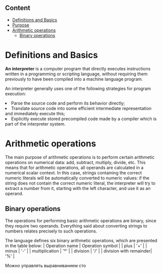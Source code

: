 ## Content
* [Definitions and Basics](#basics)
* [Purpose](#purpose)
* [Arithmetic operations](#arithmetic)
  * [Binary operations](#binary)


# <a name="basics"></a> Definitions and Basics

**An interpreter** is a computer program that directly executes instructions written in a programming or scripting language, without requiring them previously to have been compiled into a machine language program. 

An interpreter generally uses one of the following strategies for program execution:

<li> Parse the source code and perform its behavior directly;
<li> Translate source code into some efficient intermediate representation and immediately execute this;
<li> Explicitly execute stored precompiled code made by a compiler which is part of the interpreter system.

# <a name="arithmetics"></a> Arithmetic operations

The main purpose of arithmetic operations is to perform certain arithmetic operations on numerical data: add, subtract, multiply, divide, etc. This means that for arithmetic operations, all operands are calculated in a numerical scalar context. In this case, strings containing the correct numeric literals will be automatically converted to numeric values: if the string does not contain the correct numeric literal, the interpreter will try to extract a number from it, starting with the left character, and use it as an operand.

## <a name="binary"></a> Binary operations

The operations for performing basic arithmetic operations are binary, since they require two operands. Everything said about converting strings to numbers relates precisely to such operations.

The language defines six binary arithmetic operations, which are presented in the table below:
|     Operation name     |   Operation symbol   |
|          plus          |          '+'         |
|          minus         |          '-'         |
|     multiplication     |          '*'         |
|         division       |          '/'         |
| division with remainder|          '%'         |





Можно управлять выравниванием сто
